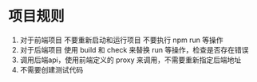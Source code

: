 # 项目规则

1. 对于前端项目 不要重新启动和运行项目 不要执行 npm run 等操作
2. 对于后端项目 使用 build 和 check 来替换 run 等操作，检查是否存在错误
3. 调用后端api，使用前端定义的 proxy 来调用，不需要重新指定后端地址
4. 不需要创建测试代码
